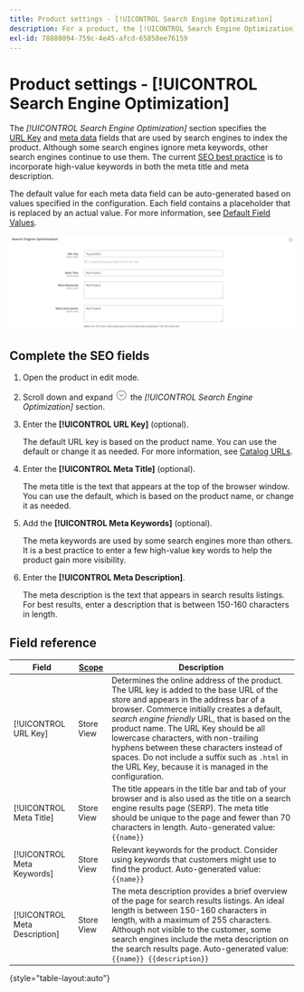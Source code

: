 ```yaml
---
title: Product settings - [!UICONTROL Search Engine Optimization]
description: For a product, the [!UICONTROL Search Engine Optimization] settings set the URL Key and meta data that are used by search engines to index the product.
exl-id: 78888094-759c-4e45-afcd-65858ee76159
---
```

# Product settings - [!UICONTROL Search Engine Optimization]

The _[!UICONTROL Search Engine Optimization]_ section specifies the [URL Key](catalog-urls.md) and [meta data](../merchandising-promotions/meta-data.md) fields that are used by search engines to index the product. Although some search engines ignore meta keywords, other search engines continue to use them. The current [SEO best practice](../merchandising-promotions/seo-overview.md) is to incorporate high-value keywords in both the meta title and meta description.

The default value for each meta data field can be auto-generated based on values specified in the configuration. Each field contains a placeholder that is replaced by an actual value. For more information, see [Default Field Values](https://docs.magento.com/user-guide/configuration/catalog/catalog.html).

![Search Engine Optimization](./assets/product-search-engine-optimization.png)<!-- zoom -->

## Complete the SEO fields

1. Open the product in edit mode.

1. Scroll down and expand ![Expansion selector](../assets/icon-display-expand.png) the _[!UICONTROL Search Engine Optimization]_ section.

1. Enter the **[!UICONTROL URL Key]** (optional).

   The default URL key is based on the product name. You can use the default or change it as needed. For more information, see [Catalog URLs](catalog-urls.md).

1. Enter the **[!UICONTROL Meta Title]** (optional).

   The meta title is the text that appears at the top of the browser window. You can use the default, which is based on the product name, or change it as needed.

1. Add the **[!UICONTROL Meta Keywords]** (optional).

   The meta keywords are used by some search engines more than others. It is a best practice to enter a few high-value key words to help the product gain more visibility.

1. Enter the **[!UICONTROL Meta Description]**.

   The meta description is the text that appears in search results listings. For best results, enter a description that is between 150-160 characters in length.

## Field reference

|Field|[Scope](../getting-started/websites-stores-views.md#scope-settings)| Description |
|--- |--- |------------------|
|[!UICONTROL URL Key]|Store View| Determines the online address of the product. The URL key is added to the base URL of the store and appears in the address bar of a browser. Commerce initially creates a default, _search engine friendly_ URL, that is based on the product name. The URL Key should be all lowercase characters, with non-trailing hyphens between these characters instead of spaces. Do not include a suffix such as `.html` in the URL Key, because  it is managed in the configuration. |
|[!UICONTROL Meta Title]|Store View| The title appears in the title bar and tab of your browser and is also used as the title on a search engine results page (SERP). The meta title should be unique to the page and fewer than 70 characters in length. Auto-generated value: `{{name}}` |
|[!UICONTROL Meta Keywords]|Store View| Relevant keywords for the product. Consider using keywords that customers might use to find the product. Auto-generated value: `{{name}}` |
|[!UICONTROL Meta Description]|Store View| The meta description provides a brief overview of the page for search results listings. An ideal length is between 150-160 characters in length, with a maximum of  255 characters. Although not visible to the customer, some search engines include the meta description on the search results page. Auto-generated value: `{{name}} {{description}}` |

{style="table-layout:auto"}
